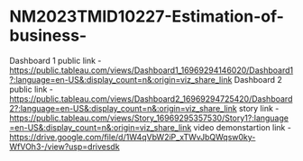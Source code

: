 # NM2023TMID10227-Estimation-of-business-


Dashboard 1 public link - https://public.tableau.com/views/Dashboard1_16969294146020/Dashboard1?:language=en-US&:display_count=n&:origin=viz_share_link
Dashboard 2 public link - https://public.tableau.com/views/Dashboard2_16969294725420/Dashboard2?:language=en-US&:display_count=n&:origin=viz_share_link
story link - https://public.tableau.com/views/Story_16969295357530/Story1?:language=en-US&:display_count=n&:origin=viz_share_link
video demonstartion link - https://drive.google.com/file/d/1W4qVbW2iP_xTWvJbQWqsw0ky-WfVOh3-/view?usp=drivesdk
